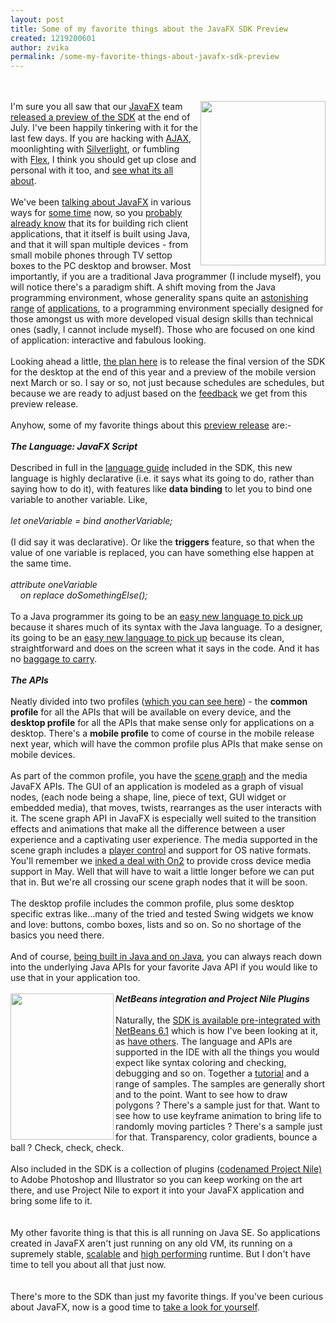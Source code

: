 ```yaml
---
layout: post
title: Some of my favorite things about the JavaFX SDK Preview
created: 1219200601
author: zvika
permalink: /some-my-favorite-things-about-javafx-sdk-preview
---
```

<br />
<br />
<img style="width: 200px; height: 263px;" alt="" src="http://blogs.sun.com/dannycoward/resource/egg.jpg" align="right" />I'm
sure you all saw that our <a href="http://javafx.com">JavaFX</a> team <a href="http://java.sun.com/javafx/downloads/">released a preview of the
SDK</a> at the end of July. I've been happily tinkering with it for the
last few days. If you are hacking with <a href="http://www.ajax.org/">AJAX</a>,
moonlighting with <a href="http://silverlight.net/">Silverlight</a>,
or fumbling with <a href="http://www.adobe.com/products/flex/">Flex</a>,
I think you should get up close and personal with it too, and <a href="http://www.youtube.com/watch?v=pffLa7WkvUc">see what its all
about</a>.<br />
<br />
We've been <a href="http://java.sun.com/javaone/sf/media_shell.jsp?id=FRdamp267558">talking
about JavaFX</a> in various ways for <a href="https://openjfx.dev.java.net/JavaFX_FAQ.html">some time</a> now,
so you <a href="http://java.sun.com/javafx/">probably already know</a>
that its for building rich client applications, that it itself is built
using Java, and that it will span multiple devices - from small mobile
phones through TV settop boxes to the PC desktop and browser. Most
importantly, if you are a traditional Java programmer (I include
myself), you will notice there's a paradigm shift. A shift moving from
the Java programming environment, whose generality spans quite an <a href="http://java.sun.com/javacard/">astonishing</a> <a href="http://java.sun.com/javame/index.jsp">range</a> <a href="http://java.sun.com/javase/">of</a> <a href="http://java.sun.com/javaee/">applications</a>, to a programming
environment specially designed for those amongst us with more developed
visual design skills than technical ones (sadly, I cannot include myself).
Those who are focused on one kind of application: interactive and
fabulous looking.<br />
<br />
Looking ahead a little, <a href="http://www.internetnews.com/dev-news/article.php/3762641/Sun+Moves+JavaFX+Closer+to+Primetime.htm">the
plan here</a> is to release the final version of the SDK for the
desktop at the end of this year and a preview of the mobile version
next March or so. I say or so, not just because schedules are
schedules, but because we are ready to adjust based on the <a href="http://learnjavafx.typepad.com/weblog/2008/08/i-hear-voices-p.html">feedback</a>
we get from this preview release.<br />
<br />
Anyhow, some of my favorite things about this <a href="http://java.sun.com/javafx/downloads/">preview release</a> are:-<br />
<br />
<span style="font-weight: bold; font-style: italic;">The Language:
JavaFX Script</span><br />
<br />
Described in full in the <a href="http://openjfx.java.sun.com/current-build/doc/reference/JavaFX-Language.html">language
guide</a> included in the SDK, this new language is highly declarative
(i.e. it says what its going to do, rather than saying how to do it),
with features like <span style="font-weight: bold;">data binding</span>
to let you to bind one variable to another variable. Like, <br />
<br />
<span style="font-style: italic;">let oneVariable = bind
anotherVariable;</span><br />
<br />
(I did say it was declarative). Or like the <span style="font-weight: bold;">triggers</span> feature, so that when the
value of one variable is replaced, you can have something else happen
at the same time.<br />
<br />
<span style="font-style: italic;">attribute oneVariable</span><br style="font-style: italic;" />
<span style="font-style: italic;">&nbsp;&nbsp;&nbsp; on replace
doSomethingElse();</span><br />
<br />
To a Java programmer its going to be an <a href="http://learnjavafx.typepad.com/">easy new language to pick up</a>
because it shares much of its syntax with the Java language. To a
designer, its going to be an <a href="http://learnjavafx.typepad.com/">easy
new language to pick up</a> because its clean, straightforward and does
on the screen what it says in the code. And it has no <a href="http://bliki.rimuhosting.com/space/knowledgebase/linux/misc/ajax+autocomplete">baggage
to carry</a>.<br />
<br />
<span style="font-weight: bold; font-style: italic;">The APIs</span><br />
<br />
Neatly divided into two profiles (<a href="http://javafx.com/releases/preview1/docs/api/">which you can see
here</a>) - the <span style="font-weight: bold;">common</span> <span style="font-weight: bold;">profile</span> for all the APIs that will
be available on every device, and the <span style="font-weight: bold;">desktop
profile</span> for all the APIs that make sense only for applications
on a desktop. There's a <span style="font-weight: bold;">mobile profile</span>
to come of course in the mobile release next year, which will have the
common profile plus APIs that make sense on mobile devices.<br />
<br />
As part of the common profile, you have the <a href="https://scenegraph.dev.java.net/">scene graph</a> and the media
JavaFX APIs. The GUI of an application is modeled as a graph of visual
nodes, (each node being a shape, line, piece of text, GUI widget or
embedded media), that moves, twists, rearranges as the user interacts
with it. The scene graph API in JavaFX is especially well suited to the
transition effects and animations that make all the difference between
a user experience and a captivating user experience. The media
supported in the scene graph includes a <a href="http://javafx.com/releases/preview1/docs/api/javafx.scene.media/javafx.scene.media.MediaPlayer.html">player
control</a> and support for OS native formats. You'll remember we <a href="http://www.on2.com/index.php?id=439&amp;news_id=622">inked a deal
with On2</a> to provide cross device media support in May. Well that
will have to wait a little longer before we can put that in. But we're
all crossing our scene graph nodes that it will be soon.<br />
<br />
The desktop profile includes the common profile, plus some desktop
specific extras like...many of the tried and tested Swing widgets we
know and love: buttons, combo boxes, lists and so on. So no shortage of
the basics you need there.<br />
<br />
And of course, <a href="https://openjfx.dev.java.net/">being built in
Java and on Java</a>, you can always reach down into the underlying
Java APIs for your favorite Java API if you would like to use that in
your application too. <br />
<br />
<img style="width: 165px; height: 234px;" alt="" src="http://blogs.sun.com/dannycoward/resource/mask.jpg" align="left" /><span style="font-weight: bold; font-style: italic;">NetBeans integration
and Project Nile Plugins</span><br />
<br />
Naturally, the <a href="http://javafx.netbeans.org/">SDK is available
pre-integrated with NetBeans 6.1</a> which is how I've been looking at
it, as <a href="http://www.javalobby.org/java/forums/t103252.html">have
others</a>. The language and APIs are supported in the IDE with all the
things you would expect like syntax coloring and checking, debugging
and so on. Together a <a href="http://java.sun.com/javafx/tutorials/jfx_nb_getting_started/">tutorial</a>
and a range of samples. The samples are generally short and to the
point. Want to see how to draw polygons ? There's a sample just for
that. Want to see how to use keyframe animation to bring life to
randomly moving particles ? There's a sample just for that.
Transparency, color gradients, bounce a ball ? Check, check, check.<br />
<br />
Also included in the SDK is a collection of plugins (<a href="http://java.sun.com/javafx/reference/project_nile_installing/">codenamed
Project Nile)</a> to Adobe Photoshop and Illustrator so you can keep
working on the art there, and use Project Nile to export it into your
JavaFX application and bring some life to it. <br />
<br />
<br />
My other favorite thing is that this is all running on Java SE. So
applications created in JavaFX aren't just running on any old VM, its
running on a supremely stable, <a href="http://www.infoq.com/news/2008/05/hotspot_performance">scalable</a>
and <a href="http://blogs.sun.com/dagastine/entry/sun_java_on_intel_delivers1">high
performing</a> runtime. But I don't have time to tell you about all
that just now. <br />
<br />
<br />
There's more to the SDK than just my favorite things. If you've been
curious about JavaFX, now is a good time to <a href="http://java.sun.com/javafx/downloads/">take a look for yourself</a>.<br />
<br />
<br />
